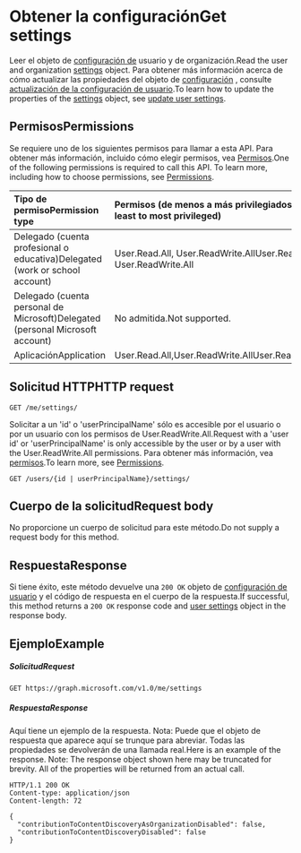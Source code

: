 # <a name="get-settings"></a><span data-ttu-id="2804b-101">Obtener la configuración</span><span class="sxs-lookup"><span data-stu-id="2804b-101">Get settings</span></span>

<span data-ttu-id="2804b-102">Leer el objeto de [configuración de](../resources/user_settings.md) usuario y de organización.</span><span class="sxs-lookup"><span data-stu-id="2804b-102">Read the user and organization [settings](../resources/user_settings.md) object.</span></span>
<span data-ttu-id="2804b-103">Para obtener más información acerca de cómo actualizar las propiedades del objeto de [configuración](../resources/user_settings.md) , consulte [actualización de la configuración de usuario](user_update_settings.md).</span><span class="sxs-lookup"><span data-stu-id="2804b-103">To learn how to update the properties of the [settings](../resources/user_settings.md) object, see [update user settings](user_update_settings.md).</span></span>

## <a name="permissions"></a><span data-ttu-id="2804b-104">Permisos</span><span class="sxs-lookup"><span data-stu-id="2804b-104">Permissions</span></span>

<span data-ttu-id="2804b-p102">Se requiere uno de los siguientes permisos para llamar a esta API. Para obtener más información, incluido cómo elegir permisos, vea [Permisos](../../../concepts/permissions_reference.md).</span><span class="sxs-lookup"><span data-stu-id="2804b-p102">One of the following permissions is required to call this API. To learn more, including how to choose permissions, see [Permissions](../../../concepts/permissions_reference.md).</span></span>

|<span data-ttu-id="2804b-107">Tipo de permiso</span><span class="sxs-lookup"><span data-stu-id="2804b-107">Permission type</span></span>      | <span data-ttu-id="2804b-108">Permisos (de menos a más privilegiados)</span><span class="sxs-lookup"><span data-stu-id="2804b-108">Permissions (from least to most privileged)</span></span>              |
|:--------------------|:---------------------------------------------------------|
|<span data-ttu-id="2804b-109">Delegado (cuenta profesional o educativa)</span><span class="sxs-lookup"><span data-stu-id="2804b-109">Delegated (work or school account)</span></span> | <span data-ttu-id="2804b-110">User.Read.All, User.ReadWrite.All</span><span class="sxs-lookup"><span data-stu-id="2804b-110">User.Read.All, User.ReadWrite.All</span></span>    |
|<span data-ttu-id="2804b-111">Delegado (cuenta personal de Microsoft)</span><span class="sxs-lookup"><span data-stu-id="2804b-111">Delegated (personal Microsoft account)</span></span> | <span data-ttu-id="2804b-112">No admitida.</span><span class="sxs-lookup"><span data-stu-id="2804b-112">Not supported.</span></span>    |
|<span data-ttu-id="2804b-113">Aplicación</span><span class="sxs-lookup"><span data-stu-id="2804b-113">Application</span></span> | <span data-ttu-id="2804b-114">User.Read.All,User.ReadWrite.All</span><span class="sxs-lookup"><span data-stu-id="2804b-114">User.Read.All,User.ReadWrite.All</span></span> |

## <a name="http-request"></a><span data-ttu-id="2804b-115">Solicitud HTTP</span><span class="sxs-lookup"><span data-stu-id="2804b-115">HTTP request</span></span>

```http
GET /me/settings/
```

<span data-ttu-id="2804b-116">Solicitar a un 'id' o 'userPrincipalName' sólo es accesible por el usuario o por un usuario con los permisos de User.ReadWrite.All.</span><span class="sxs-lookup"><span data-stu-id="2804b-116">Request with a 'user id' or 'userPrincipalName' is only accessible by the user or by a user with the User.ReadWrite.All permissions.</span></span> <span data-ttu-id="2804b-117">Para obtener más información, vea [permisos](../../../concepts/permissions_reference.md).</span><span class="sxs-lookup"><span data-stu-id="2804b-117">To learn more, see [Permissions](../../../concepts/permissions_reference.md).</span></span>

```http
GET /users/{id | userPrincipalName}/settings/
```

## <a name="request-body"></a><span data-ttu-id="2804b-118">Cuerpo de la solicitud</span><span class="sxs-lookup"><span data-stu-id="2804b-118">Request body</span></span>

<span data-ttu-id="2804b-119">No proporcione un cuerpo de solicitud para este método.</span><span class="sxs-lookup"><span data-stu-id="2804b-119">Do not supply a request body for this method.</span></span>

## <a name="response"></a><span data-ttu-id="2804b-120">Respuesta</span><span class="sxs-lookup"><span data-stu-id="2804b-120">Response</span></span>

<span data-ttu-id="2804b-121">Si tiene éxito, este método devuelve una `200 OK` objeto de [configuración de usuario](../resources/user_settings.md) y el código de respuesta en el cuerpo de la respuesta.</span><span class="sxs-lookup"><span data-stu-id="2804b-121">If successful, this method returns a `200 OK` response code and [user settings](../resources/user_settings.md) object in the response body.</span></span>

## <a name="example"></a><span data-ttu-id="2804b-122">Ejemplo</span><span class="sxs-lookup"><span data-stu-id="2804b-122">Example</span></span>

##### <a name="request"></a><span data-ttu-id="2804b-123">Solicitud</span><span class="sxs-lookup"><span data-stu-id="2804b-123">Request</span></span>

```http
GET https://graph.microsoft.com/v1.0/me/settings
```

##### <a name="response"></a><span data-ttu-id="2804b-124">Respuesta</span><span class="sxs-lookup"><span data-stu-id="2804b-124">Response</span></span>

<span data-ttu-id="2804b-p104">Aquí tiene un ejemplo de la respuesta. Nota: Puede que el objeto de respuesta que aparece aquí se trunque para abreviar. Todas las propiedades se devolverán de una llamada real.</span><span class="sxs-lookup"><span data-stu-id="2804b-p104">Here is an example of the response. Note: The response object shown here may be truncated for brevity. All of the properties will be returned from an actual call.</span></span>

```http
HTTP/1.1 200 OK
Content-type: application/json
Content-length: 72

{
  "contributionToContentDiscoveryAsOrganizationDisabled": false,
  "contributionToContentDiscoveryDisabled": false
}
```

